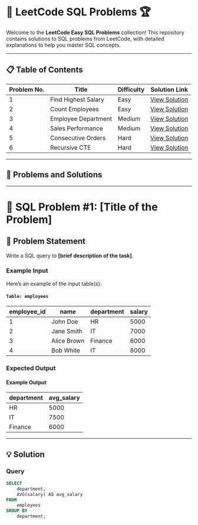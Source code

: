 # 🧠 LeetCode SQL Problems 🏆

Welcome to the **LeetCode Easy SQL Problems** collection! This repository contains solutions to SQL problems from LeetCode, with detailed explanations to help you master SQL concepts.

---

## 📋 Table of Contents

| Problem No. | Title                                | Difficulty | Solution Link                                     |
|-----------|--------------------------------------|------------|--------------------------------------------------|
| 1         | Find Highest Salary                 | Easy       | [View Solution](./easy/problem-1-find-highest-salary.md) |
| 2         | Count Employees                     | Easy       | [View Solution](./easy/problem-2-count-employees.md)     |
| 3         | Employee Department                 | Medium     | [View Solution](./medium/problem-1-employee-department.md) |
| 4         | Sales Performance                   | Medium     | [View Solution](./medium/problem-2-sales-performance.md)  |
| 5         | Consecutive Orders                  | Hard       | [View Solution](./hard/problem-1-consecutive-orders.md)   |
| 6         | Recursive CTE                       | Hard       | [View Solution](./hard/problem-2-recursive-cte.md)        |

---

## 🚀 Problems and Solutions

---







# 📝 SQL Problem #1: [Title of the Problem]

## 🚀 Problem Statement
Write a SQL query to **[brief description of the task]**. 

### Example Input
Here’s an example of the input table(s):

#### `Table: employees`
| employee_id | name        | department | salary  |
|-------------|-------------|------------|---------|
| 1           | John Doe    | HR         | 5000    |
| 2           | Jane Smith  | IT         | 7000    |
| 3           | Alice Brown | Finance    | 6000    |
| 4           | Bob White   | IT         | 8000    |

### Expected Output
#### Example Output
| department | avg_salary |
|------------|------------|
| HR         | 5000       |
| IT         | 7500       |
| Finance    | 6000       |

---

## 💡 Solution

### Query
```sql
SELECT 
    department, 
    AVG(salary) AS avg_salary
FROM 
    employees
GROUP BY 
    department;
